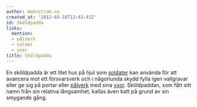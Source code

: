```yaml
---
author: Wahnstrom.se
created_at: '2012-03-18T13:41:41Z'
id: Sköldpadda
links:
  mention:
  - pålverk
  - soldat
  - yxor
title: Sköldpadda
---
```


En sköldpadda är ett litet hus på hjul som [soldater] kan använda för att avancera mot ett
försvarsverk och i någorlunda skydd fylla igen vallgravar eller ge sig på portar eller [pålverk] med
sina [yxor]. Sköldpaddan, som fått sitt namn från sin relativa långsamhet, kallas även katt på grund
av sin smygande gång.

  [soldater]: soldat
  [pålverk]: pålverk
  [yxor]: yxor
